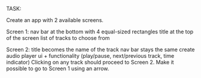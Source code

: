 TASK:

Create an app with 2 available screens.

Screen 1:
nav bar at the bottom with 4 equal-sized rectangles
title at the top of the screen
list of tracks to choose from

Screen 2:
title becomes the name of the track
nav bar stays the same
create audio player ui + functionality (play/pause, next/previous track, time indicator)
Clicking on any track should proceed to Screen 2. Make it possible to go to Screen 1 using an arrow.
